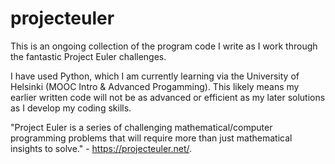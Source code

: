 # projecteuler

This is an ongoing collection of the program code I write as I work through the fantastic Project Euler challenges.  

I have used Python, which I am currently learning via the University of Helsinki (MOOC Intro & Advanced Progamming).  This likely means my earlier written code will not be as advanced or efficient as my later solutions as I develop my coding skills. 

"Project Euler is a series of challenging mathematical/computer programming problems that will require more than just mathematical insights to solve." - https://projecteuler.net/.  
